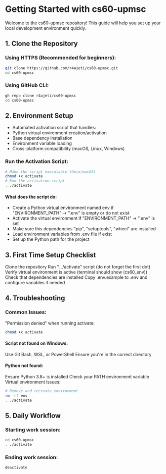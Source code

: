 # Getting Started with cs60-upmsc

Welcome to the cs60-upmsc repository! This guide will help you set up your local development environment quickly.

## 1. Clone the Repository

### Using HTTPS (Recommended for beginners):
```bash
git clone https://github.com/r4ajeti/cs60-upmsc.git
cd cs60-upmsc
```

### Using GitHub CLI:
```bash
gh repo clone r4ajeti/cs60-upmsc
cd cs60-upmsc
```


## 2. Environment Setup

* Automated activation script that handles:
* Python virtual environment creation/activation
* Base dependency installation
* Environment variable loading
* Cross-platform compatibility (macOS, Linux, Windows)


### Run the Activation Script:
```bash
# Make the script executable (Unix/macOS)
chmod +x activate
# Run the activation script
. ./activate
```

#### What does the script do:

* Create a Python virtual environment named env if "ENVIRONMENT_PATH" -> ".env" is empty or do not exist
* Activate the virtual environment if "ENVIRONMENT_PATH" -> ".env" is set
* Make sure this dependencies "pip", "setuptools", "wheel" are installed
* Load environment variables from .env file if exist
* Set up the Python path for the project

## 3. First Time Setup Checklist
Clone the repository
Run ". ./activate" script (do not forget the first dot)
Verify virtual environment is active (terminal should show (cs60_env))
Check that dependencies are installed
Copy .env.example to .env and configure variables if needed

## 4. Troubleshooting
### Common Issues:
"Permission denied" when running activate:

```bash
chmod +x activate
```
#### Script not found on Windows:
Use Git Bash, WSL, or PowerShell
Ensure you're in the correct directory

#### Python not found:
Ensure Python 3.8+ is installed
Check your PATH environment variable
Virtual environment issues:

```bash
# Remove and recreate environment
rm -rf env
. ./activate
```

## 5. Daily Workflow
### Starting work session:
```bash
cd cs60-upmsc
. ./activate
```
### Ending work session:
```bash
deactivate
```
